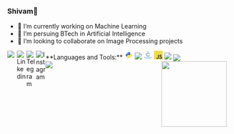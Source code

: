 ### Shivam👋


- 🔭 I’m currently working on Machine Learning
- 🌱 I’m persuing BTech in Artificial Intelligence
- 👯 I’m looking to collaborate on Image Processing projects 

<a href="https://twitter.com/shivam_aiml">
<img align="left"  width="22px" src="https://cdn.jsdelivr.net/npm/simple-icons@v3/icons/twitter.svg" />
</a>
<a href="https://www.linkedin.com/in/shivam0807/">
  <img align="left" alt="Linkedin" width="22px" src="https://cdn.jsdelivr.net/npm/simple-icons@v3/icons/linkedin.svg" />
</a>
<a href="https://t.me/sinhashivam0807">
  <img align="left" alt="Telegram" width="22px" src="https://cdn.jsdelivr.net/npm/simple-icons@v3/icons/telegram.svg" />
</a>
<a href="https://www.instagram.com/sinhashivam22/">
  <img align="left" alt="Instagram" width="22px" src="https://cdn.jsdelivr.net/npm/simple-icons@v3/icons/instagram.svg" />
</a>
**Languages and Tools:** 
<code><img height="20" src="https://raw.githubusercontent.com/github/explore/80688e429a7d4ef2fca1e82350fe8e3517d3494d/topics/python/python.png"></code>
<code><img height="20" src="https://raw.githubusercontent.com/github/explore/80688e429a7d4ef2fca1e82350fe8e3517d3494d/topics/jupyter/jupytert.png"></code>
<code><img height="20" src="https://raw.githubusercontent.com/github/explore/80688e429a7d4ef2fca1e82350fe8e3517d3494d/topics/c/c.png"></code>
<code><img height="20" src="https://raw.githubusercontent.com/github/explore/80688e429a7d4ef2fca1e82350fe8e3517d3494d/topics/javascript/javascript.png"></code>
<code><img height="20" src="https://raw.githubusercontent.com/github/explore/80688e429a7d4ef2fca1e82350fe8e3517d3494d/topics/c++/c++.png"></code>
 

<a href="https://github.com/sinhashivam0807">
  <img align="center" src="https://github-readme-stats.vercel.app/api/top-langs/?username=sinhashivam0807&theme=dark&hide_langs_below=1" />
</a>

<img src = "https://pbs.twimg.com/profile_images/1286182641725616128/4jgiGlWN_400x400.jpg" align = "right" width = 150, height = 150>
</br>
 <img src = "https://github-readme-stats.vercel.app/api?username=sinhashivam0807&&show_icons=true&title_color=ff0000&icon_color=ffa500&text_color=ffff00&bg_color=141414">
